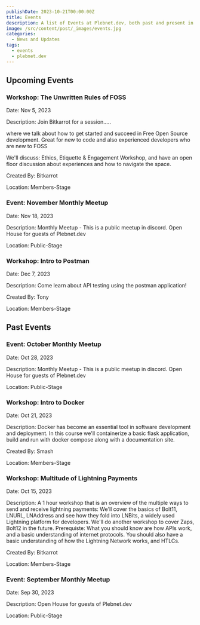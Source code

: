 ```yaml
---
publishDate: 2023-10-21T00:00:00Z
title: Events
description: A list of Events at Plebnet.dev, both past and present in Discord.
image: /src/content/post/_images/events.jpg
categories:
  - News and Updates
tags:
  - events
  - plebnet.dev
---
```


## Upcoming Events

### Workshop: The Unwritten Rules of FOSS

Date: Nov 5, 2023

Description:
Join Bitkarrot for a session.....

where we talk about how to get started and succeed in Free Open Source development. Great for new to code and also experienced developers who are new to FOSS

We'll discuss: Ethics, Etiquette & Engagement Workshop, and have an open floor discussion about experiences and how to navigate the space.

Created By: Bitkarrot

Location: Members-Stage

### Event: November Monthly Meetup

Date: Nov 18, 2023

Description:
Monthly Meetup - This is a public meetup in discord.
Open House for guests of Plebnet.dev

Location: Public-Stage


### Workshop: Intro to Postman

Date: Dec 7, 2023

Description:
Come learn about API testing using the postman application!

Created By: Tony

Location: Members-Stage


## Past Events

### Event: October Monthly Meetup

Date: Oct 28, 2023

Description:
Monthly Meetup - This is a public meetup in discord.
Open House for guests of Plebnet.dev

Location: Public-Stage

### Workshop: Intro to Docker

Date: Oct 21, 2023

Description:
Docker has become an essential tool in software development and deployment. In this course we'll containerize a basic flask application, build and run with docker compose along with a documentation site.

Created By: Smash

Location: Members-Stage

### Workshop: Multitude of Lightning Payments

Date: Oct 15, 2023

Description:
A 1 hour workshop that is an overview of the multiple ways to send and receive lightning payments: We'll cover the basics of Bolt11, LNURL, LNAddress and see how they fold into LNBits, a widely used Lightning platform for developers. We'll do another workshop to cover Zaps, Bolt12 in the future.
Prerequiste: What you should know are how APIs work, and a basic understanding of internet protocols. You should also have a basic understanding of how the Lightning Network works, and HTLCs.

Created By: Bitkarrot

Location: Members-Stage

### Event: September Monthly Meetup

Date: Sep 30, 2023

Description: Open House for guests of Plebnet.dev

Location: Public-Stage
